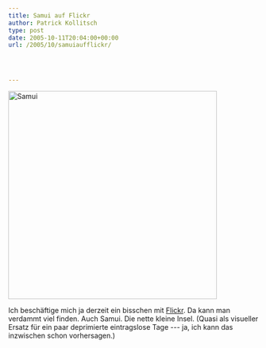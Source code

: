 ```yaml
---
title: Samui auf Flickr
author: Patrick Kollitsch
type: post
date: 2005-10-11T20:04:00+00:00
url: /2005/10/samuiaufflickr/




---
```

[<img width="420" src="//static.flickr.com/29/51178687_3366a41591.jpg" alt="Samui" />][1]

Ich beschäftige mich ja derzeit ein bisschen mit [Flickr][2]. Da kann man verdammt viel finden. Auch Samui. Die nette kleine Insel. (Quasi als visueller Ersatz für ein paar deprimierte eintragslose Tage --- ja, ich kann das inzwischen schon vorhersagen.)

 [1]: http://www.flickr.com/photos/cospho/51178687/ "Samui"
 [2]: http://www.flickr.com/photos/schreibblogade/
